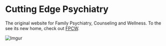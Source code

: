 # Cutting Edge Psychiatry

The original website for Family Psychiatry, Counseling and Wellness. To the see its new home, check out [FPCW](https://github.com/m33-WebDev/fpcw).

![Imgur](https://i.imgur.com/iCN5NuD.png)

